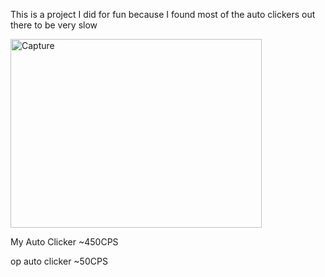 This is a project I did for fun because I found most of the auto clickers out there to be very slow

<img width="402" height="302" alt="Capture" src="https://github.com/user-attachments/assets/0d3664de-7245-49ea-abf1-9775f340e553" />


My Auto Clicker ~450CPS

op auto clicker ~50CPS
